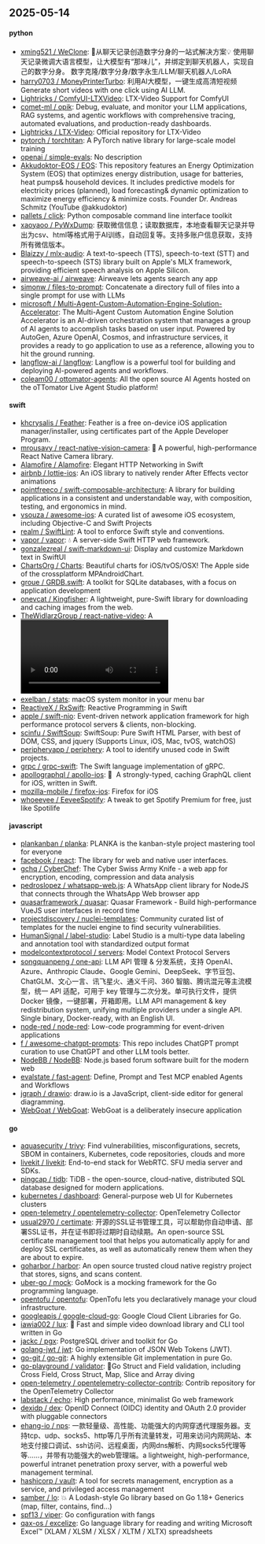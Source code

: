 ## 2025-05-14

#### python
* [xming521 / WeClone](https://github.com/xming521/WeClone): 🚀从聊天记录创造数字分身的一站式解决方案💡 使用聊天记录微调大语言模型，让大模型有“那味儿”，并绑定到聊天机器人，实现自己的数字分身。 数字克隆/数字分身/数字永生/LLM/聊天机器人/LoRA
* [harry0703 / MoneyPrinterTurbo](https://github.com/harry0703/MoneyPrinterTurbo): 利用AI大模型，一键生成高清短视频 Generate short videos with one click using AI LLM.
* [Lightricks / ComfyUI-LTXVideo](https://github.com/Lightricks/ComfyUI-LTXVideo): LTX-Video Support for ComfyUI
* [comet-ml / opik](https://github.com/comet-ml/opik): Debug, evaluate, and monitor your LLM applications, RAG systems, and agentic workflows with comprehensive tracing, automated evaluations, and production-ready dashboards.
* [Lightricks / LTX-Video](https://github.com/Lightricks/LTX-Video): Official repository for LTX-Video
* [pytorch / torchtitan](https://github.com/pytorch/torchtitan): A PyTorch native library for large-scale model training
* [openai / simple-evals](https://github.com/openai/simple-evals): No description
* [Akkudoktor-EOS / EOS](https://github.com/Akkudoktor-EOS/EOS): This repository features an Energy Optimization System (EOS) that optimizes energy distribution, usage for batteries, heat pumps& household devices. It includes predictive models for electricity prices (planned), load forecasting& dynamic optimization to maximize energy efficiency & minimize costs. Founder Dr. Andreas Schmitz (YouTube @akkudoktor)
* [pallets / click](https://github.com/pallets/click): Python composable command line interface toolkit
* [xaoyaoo / PyWxDump](https://github.com/xaoyaoo/PyWxDump): 获取微信信息；读取数据库，本地查看聊天记录并导出为csv、html等格式用于AI训练，自动回复等。支持多账户信息获取，支持所有微信版本。
* [Blaizzy / mlx-audio](https://github.com/Blaizzy/mlx-audio): A text-to-speech (TTS), speech-to-text (STT) and speech-to-speech (STS) library built on Apple's MLX framework, providing efficient speech analysis on Apple Silicon.
* [airweave-ai / airweave](https://github.com/airweave-ai/airweave): Airweave lets agents search any app
* [simonw / files-to-prompt](https://github.com/simonw/files-to-prompt): Concatenate a directory full of files into a single prompt for use with LLMs
* [microsoft / Multi-Agent-Custom-Automation-Engine-Solution-Accelerator](https://github.com/microsoft/Multi-Agent-Custom-Automation-Engine-Solution-Accelerator): The Multi-Agent Custom Automation Engine Solution Accelerator is an AI-driven orchestration system that manages a group of AI agents to accomplish tasks based on user input. Powered by AutoGen, Azure OpenAI, Cosmos, and infrastructure services, it provides a ready to go application to use as a reference, allowing you to hit the ground running.
* [langflow-ai / langflow](https://github.com/langflow-ai/langflow): Langflow is a powerful tool for building and deploying AI-powered agents and workflows.
* [coleam00 / ottomator-agents](https://github.com/coleam00/ottomator-agents): All the open source AI Agents hosted on the oTTomator Live Agent Studio platform!

#### swift
* [khcrysalis / Feather](https://github.com/khcrysalis/Feather): Feather is a free on-device iOS application manager/installer, using certificates part of the Apple Developer Program.
* [mrousavy / react-native-vision-camera](https://github.com/mrousavy/react-native-vision-camera): 📸 A powerful, high-performance React Native Camera library.
* [Alamofire / Alamofire](https://github.com/Alamofire/Alamofire): Elegant HTTP Networking in Swift
* [airbnb / lottie-ios](https://github.com/airbnb/lottie-ios): An iOS library to natively render After Effects vector animations
* [pointfreeco / swift-composable-architecture](https://github.com/pointfreeco/swift-composable-architecture): A library for building applications in a consistent and understandable way, with composition, testing, and ergonomics in mind.
* [vsouza / awesome-ios](https://github.com/vsouza/awesome-ios): A curated list of awesome iOS ecosystem, including Objective-C and Swift Projects
* [realm / SwiftLint](https://github.com/realm/SwiftLint): A tool to enforce Swift style and conventions.
* [vapor / vapor](https://github.com/vapor/vapor): 💧 A server-side Swift HTTP web framework.
* [gonzalezreal / swift-markdown-ui](https://github.com/gonzalezreal/swift-markdown-ui): Display and customize Markdown text in SwiftUI
* [ChartsOrg / Charts](https://github.com/ChartsOrg/Charts): Beautiful charts for iOS/tvOS/OSX! The Apple side of the crossplatform MPAndroidChart.
* [groue / GRDB.swift](https://github.com/groue/GRDB.swift): A toolkit for SQLite databases, with a focus on application development
* [onevcat / Kingfisher](https://github.com/onevcat/Kingfisher): A lightweight, pure-Swift library for downloading and caching images from the web.
* [TheWidlarzGroup / react-native-video](https://github.com/TheWidlarzGroup/react-native-video): A <Video /> component for react-native
* [exelban / stats](https://github.com/exelban/stats): macOS system monitor in your menu bar
* [ReactiveX / RxSwift](https://github.com/ReactiveX/RxSwift): Reactive Programming in Swift
* [apple / swift-nio](https://github.com/apple/swift-nio): Event-driven network application framework for high performance protocol servers & clients, non-blocking.
* [scinfu / SwiftSoup](https://github.com/scinfu/SwiftSoup): SwiftSoup: Pure Swift HTML Parser, with best of DOM, CSS, and jquery (Supports Linux, iOS, Mac, tvOS, watchOS)
* [peripheryapp / periphery](https://github.com/peripheryapp/periphery): A tool to identify unused code in Swift projects.
* [grpc / grpc-swift](https://github.com/grpc/grpc-swift): The Swift language implementation of gRPC.
* [apollographql / apollo-ios](https://github.com/apollographql/apollo-ios): 📱  A strongly-typed, caching GraphQL client for iOS, written in Swift.
* [mozilla-mobile / firefox-ios](https://github.com/mozilla-mobile/firefox-ios): Firefox for iOS
* [whoeevee / EeveeSpotify](https://github.com/whoeevee/EeveeSpotify): A tweak to get Spotify Premium for free, just like Spotilife

#### javascript
* [plankanban / planka](https://github.com/plankanban/planka): PLANKA is the kanban-style project mastering tool for everyone
* [facebook / react](https://github.com/facebook/react): The library for web and native user interfaces.
* [gchq / CyberChef](https://github.com/gchq/CyberChef): The Cyber Swiss Army Knife - a web app for encryption, encoding, compression and data analysis
* [pedroslopez / whatsapp-web.js](https://github.com/pedroslopez/whatsapp-web.js): A WhatsApp client library for NodeJS that connects through the WhatsApp Web browser app
* [quasarframework / quasar](https://github.com/quasarframework/quasar): Quasar Framework - Build high-performance VueJS user interfaces in record time
* [projectdiscovery / nuclei-templates](https://github.com/projectdiscovery/nuclei-templates): Community curated list of templates for the nuclei engine to find security vulnerabilities.
* [HumanSignal / label-studio](https://github.com/HumanSignal/label-studio): Label Studio is a multi-type data labeling and annotation tool with standardized output format
* [modelcontextprotocol / servers](https://github.com/modelcontextprotocol/servers): Model Context Protocol Servers
* [songquanpeng / one-api](https://github.com/songquanpeng/one-api): LLM API 管理 & 分发系统，支持 OpenAI、Azure、Anthropic Claude、Google Gemini、DeepSeek、字节豆包、ChatGLM、文心一言、讯飞星火、通义千问、360 智脑、腾讯混元等主流模型，统一 API 适配，可用于 key 管理与二次分发。单可执行文件，提供 Docker 镜像，一键部署，开箱即用。LLM API management & key redistribution system, unifying multiple providers under a single API. Single binary, Docker-ready, with an English UI.
* [node-red / node-red](https://github.com/node-red/node-red): Low-code programming for event-driven applications
* [f / awesome-chatgpt-prompts](https://github.com/f/awesome-chatgpt-prompts): This repo includes ChatGPT prompt curation to use ChatGPT and other LLM tools better.
* [NodeBB / NodeBB](https://github.com/NodeBB/NodeBB): Node.js based forum software built for the modern web
* [evalstate / fast-agent](https://github.com/evalstate/fast-agent): Define, Prompt and Test MCP enabled Agents and Workflows
* [jgraph / drawio](https://github.com/jgraph/drawio): draw.io is a JavaScript, client-side editor for general diagramming.
* [WebGoat / WebGoat](https://github.com/WebGoat/WebGoat): WebGoat is a deliberately insecure application

#### go
* [aquasecurity / trivy](https://github.com/aquasecurity/trivy): Find vulnerabilities, misconfigurations, secrets, SBOM in containers, Kubernetes, code repositories, clouds and more
* [livekit / livekit](https://github.com/livekit/livekit): End-to-end stack for WebRTC. SFU media server and SDKs.
* [pingcap / tidb](https://github.com/pingcap/tidb): TiDB - the open-source, cloud-native, distributed SQL database designed for modern applications.
* [kubernetes / dashboard](https://github.com/kubernetes/dashboard): General-purpose web UI for Kubernetes clusters
* [open-telemetry / opentelemetry-collector](https://github.com/open-telemetry/opentelemetry-collector): OpenTelemetry Collector
* [usual2970 / certimate](https://github.com/usual2970/certimate): 开源的SSL证书管理工具，可以帮助你自动申请、部署SSL证书，并在证书即将过期时自动续期。An open-source SSL certificate management tool that helps you automatically apply for and deploy SSL certificates, as well as automatically renew them when they are about to expire.
* [goharbor / harbor](https://github.com/goharbor/harbor): An open source trusted cloud native registry project that stores, signs, and scans content.
* [uber-go / mock](https://github.com/uber-go/mock): GoMock is a mocking framework for the Go programming language.
* [opentofu / opentofu](https://github.com/opentofu/opentofu): OpenTofu lets you declaratively manage your cloud infrastructure.
* [googleapis / google-cloud-go](https://github.com/googleapis/google-cloud-go): Google Cloud Client Libraries for Go.
* [iawia002 / lux](https://github.com/iawia002/lux): 👾 Fast and simple video download library and CLI tool written in Go
* [jackc / pgx](https://github.com/jackc/pgx): PostgreSQL driver and toolkit for Go
* [golang-jwt / jwt](https://github.com/golang-jwt/jwt): Go implementation of JSON Web Tokens (JWT).
* [go-git / go-git](https://github.com/go-git/go-git): A highly extensible Git implementation in pure Go.
* [go-playground / validator](https://github.com/go-playground/validator): 💯Go Struct and Field validation, including Cross Field, Cross Struct, Map, Slice and Array diving
* [open-telemetry / opentelemetry-collector-contrib](https://github.com/open-telemetry/opentelemetry-collector-contrib): Contrib repository for the OpenTelemetry Collector
* [labstack / echo](https://github.com/labstack/echo): High performance, minimalist Go web framework
* [dexidp / dex](https://github.com/dexidp/dex): OpenID Connect (OIDC) identity and OAuth 2.0 provider with pluggable connectors
* [ehang-io / nps](https://github.com/ehang-io/nps): 一款轻量级、高性能、功能强大的内网穿透代理服务器。支持tcp、udp、socks5、http等几乎所有流量转发，可用来访问内网网站、本地支付接口调试、ssh访问、远程桌面，内网dns解析、内网socks5代理等等……，并带有功能强大的web管理端。a lightweight, high-performance, powerful intranet penetration proxy server, with a powerful web management terminal.
* [hashicorp / vault](https://github.com/hashicorp/vault): A tool for secrets management, encryption as a service, and privileged access management
* [samber / lo](https://github.com/samber/lo): 💥 A Lodash-style Go library based on Go 1.18+ Generics (map, filter, contains, find...)
* [spf13 / viper](https://github.com/spf13/viper): Go configuration with fangs
* [qax-os / excelize](https://github.com/qax-os/excelize): Go language library for reading and writing Microsoft Excel™ (XLAM / XLSM / XLSX / XLTM / XLTX) spreadsheets
